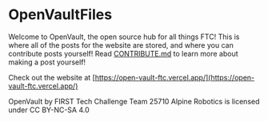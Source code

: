# OpenVaultFiles

Welcome to OpenVault, the open source hub for all things FTC! This is where all of the posts for the website are stored, and where you can contribute posts yourself! Read [CONTRIBUTE.md](https://github.com/AlpineRobotics25710/OpenVaultFiles/blob/main/CONTRIBUTE.md) to learn more about making a post yourself!

Check out the website at [https://open-vault-ftc.vercel.app/](https://open-vault-ftc.vercel.app/)

OpenVault by FIRST Tech Challenge Team 25710 Alpine Robotics is licensed under CC BY-NC-SA 4.0
